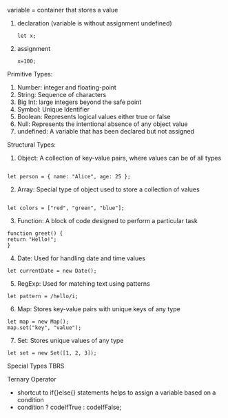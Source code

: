 variable = container that stores a value

1. declaration (variable is without assignment undefined)
   ```
   let x;
   ```
2. assignment

   ```
   x=100;
   ```

Primitive Types:

1. Number: integer and floating-point
2. String: Sequence of characters
3. Big Int: large integers beyond the safe point
4. Symbol: Unique Identifier
5. Boolean: Represents logical values either true or false
6. Null: Represents the intentional absence of any object value
7. undefined: A variable that has been declared but not assigned

Structural Types:

1. Object: A collection of key-value pairs, where values can be of all types

```

let person = { name: "Alice", age: 25 };

```

2. Array: Special type of object used to store a collection of values

```

let colors = ["red", "green", "blue"];

```

3. Function: A block of code designed to perform a particular task

```
function greet() {
return "Hello!";
}
```

4. Date: Used for handling date and time values

```
let currentDate = new Date();
```

5. RegExp: Used for matching text using patterns

```
let pattern = /hello/i;
```

6. Map: Stores key-value pairs with unique keys of any type

```
let map = new Map();
map.set("key", "value");
```

7. Set: Stores unique values of any type

```
let set = new Set([1, 2, 3]);
```

Special Types TBRS

Ternary Operator

- shortcut to if{}else{} statements helps to assign a variable based on a condition
- condition ? codeIfTrue : codeIfFalse;
